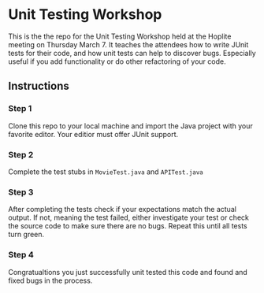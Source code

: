 # Unit Testing Workshop

This is the the repo for the Unit Testing Workshop held at the Hoplite meeting on Thursday March 7. It teaches the attendees how to write JUnit tests for their code, and how unit tests can help to discover bugs. Especially useful if you add functionality or do other refactoring of your code. 

## Instructions

### Step 1
Clone this repo to your local machine and import the Java project with your favorite editor. Your editior must offer JUnit support.
<br>
### Step 2
Complete the test stubs in `MovieTest.java` and `APITest.java`
<br>
### Step 3
After completing the tests check if your expectations match the actual output. If not, meaning the test failed, either investigate your test or check the source code to make sure there are no bugs. Repeat this until all tests turn green.
<br>
### Step 4
Congratualtions you just successfully unit tested this code and found and fixed bugs in the process. 